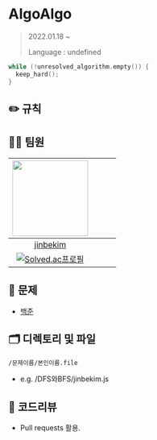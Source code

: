 # AlgoAlgo

> 2022.01.18 ~
> 
> Language : undefined

```c
while (!unresolved_algorithm.empty()) {
  keep_hard();
}
```

## ✏️ 규칙

## 👨‍💻 팀원
|<img src="https://avatars.githubusercontent.com/u/59330110?s=400&u=de9243f474493c9d4d44278c90f09afe53a39d80&v=4" width=150 />||||
|:--:|:--:|:--:|:--:|
|[jinbekim](https://github.com/jinbekim)||||
|[![Solved.ac프로필](http://mazassumnida.wtf/api/mini/generate_badge?boj=lljrwq123)](https://solved.ac/lljrwq123)||||

## 🔐 문제
* [백준](https://www.acmicpc.net/)


## 🗂 디렉토리 및 파일
`/문제이름/본인이름.file`
* e.g. /DFS와BFS/jinbekim.js

## 📝 코드리뷰
* Pull requests 활용.
